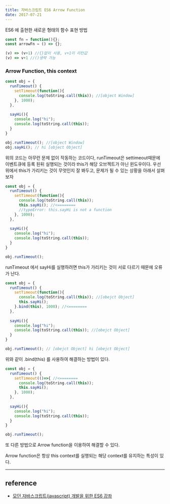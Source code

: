 ```yaml
---
title: 자바스크립트 ES6 Arrow Function
date: 2017-07-21
---
```


ES6 에 출현한 새로운 형태의 함수 표현 방법

```javascript
const fn = function(){};
const arrowFn = () => {};

(v) => (v+1) //{}없이 사용, v+1이 리턴값
(v) => v+1 //()생략 가능
```



### Arrow Function, this context

```javascript
const obj = {
  runTimeout() {
    setTimeout(function(){
      console.log(toString.call(this)); //[object Window]
    }, 1000);
  },
  
  sayHi(){
    console.log("hi");
    console.log(toString.call(this));
  }
}

obj.runTimeout(); //[object Window]
obj.sayHi(); // hi [object Object]
```

위의 코드는 아무런 문제 없이 작동하는 코드이다, runTimeout은 settimeout때문에 이벤트큐에 등록 된뒤 실행되는 것이라 this가 해당 오브젝트가 아닌 윈도우이다. 우선 위에서 this가 가리키는 것이 무엇인지 잘 봐두고, 문제가 될 수 있는 상황을 아래서 살펴보자

```javascript
const obj = {
  runTimeout() {
    setTimeout(function(){
      console.log(toString.call(this));
      this.sayHi(); //<========
      //typeError: this.sayHi is not a function
    }, 1000);
  },
  
  sayHi(){
    console.log("hi");
    console.log(toString.call(this));
  }
}

obj.runTimeout();
```

runTimeout 에서 sayHi를 실행하려면 this가 가리키는 것이 서로 다르기 때문에 오류가 난다.

```javascript
const obj = {
  runTimeout() {
    setTimeout(function(){
      console.log(toString.call(this)); //[obejct Object]
      this.sayHi();
    }.bind(this), 1000); //<========
  },
  
  sayHi(){
    console.log("hi");
    console.log(toString.call(this)); //[obejct Object]
  }
}

obj.runTimeout(); // [obejct Object] hi [obejct Object]
```

위와 같이 .bind(this) 를 사용하여 해결하는 방법이 있다.

```javascript
const obj = {
  runTimeout() {
    setTimeout(()=>{ //<========
      console.log(toString.call(this));
      this.sayHi();
    }, 1000);
  },
  
  sayHi(){
    console.log("hi");
    console.log(toString.call(this));
  }
}

obj.runTimeout();
```

또 다른 방법으로 Arrow function을 이용하여 해결할 수 있다.

Arrow function은 항상 this context를 실행되는 해당 context를 유지하는 특성이 있다.



---

## reference

- [모던 자바스크립트(javascript) 개발을 위한 ES6 강좌](https://www.inflearn.com/course/es6-%ea%b0%95%ec%a2%8c-%ec%9e%90%eb%b0%94%ec%8a%a4%ed%81%ac%eb%a6%bd%ed%8a%b8/)